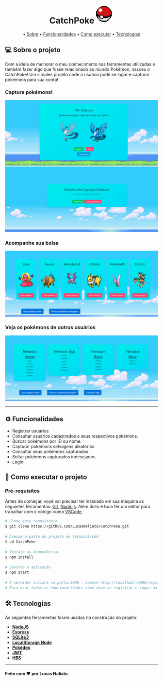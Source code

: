 <h1 align="center">CatchPoke<img src="/public/images/icon.png"></h1>

<p align="center">
  • <a href="#-sobre-o-projeto">Sobre</a> 
  • <a href="#-funcionalidades">Funcionalidades</a> 
  • <a href="#-como-executar-o-projeto">Como executar</a> 
  • <a href="#-tecnologias">Tecnologias</a> 
</p>


## 💻 Sobre o projeto

Com a ideia de melhorar o meu conhecimento nas ferramentas utilizadas e também fazer algo que fosse relacionado ao mundo Pokémon, nasceu o CatchPoke! Um simples projeto onde o usuário pode se logar e capturar pokémons para sua conta!

### Capture pokémons!
<img src="/public/images/Wild.jpg">
<img src="/public/images/Congrats.jpg">

### Acompanhe sua bolsa
<img src="/public/images/Bag.jpg">

### Veja os pokémons de outros usuários
<img src="/public/images/Users.jpg">

---

## ⚙️ Funcionalidades

- Registrar usuários.
- Consultar usuários cadastrados e seus respectivos pokémons.
- Buscar pokémons por ID ou nome.
- Capturar pokémons selvagens aleatórios.
- Consultar seus pokémons capturados.
- Soltar pokémons capturados indesejados.
- Login.

## 🚀 Como executar o projeto



### Pré-requisitos

Antes de começar, você vai precisar ter instalado em sua máquina as seguintes ferramentas:
[Git](https://git-scm.com), [Node.js](https://nodejs.org/en/). 
Além disto é bom ter um editor para trabalhar com o código como [VSCode](https://code.visualstudio.com/).



```bash
# Clone este repositório
$ git clone https://github.com/LucasNaliato/CatchPoke.git

# Acesse a pasta do projeto no terminal/cmd
$ cd CatchPoke

# Instale as dependências
$ npm install

# Execute a aplicação
$ npm start

# O servidor inciará na porta:3000 - acesse http://localhost:3000/register
# Para usar todas as funcionalidades você deve se registrar e logar na aplicação

```



## 🛠 Tecnologias

As seguintes ferramentas foram usadas na construção do projeto:

-   **[NodeJS](https://nodejs.org/en/)**
-   **[Express](https://expressjs.com/)**
-   **[SQLite3](https://www.npmjs.com/package/sqlite3)**
-   **[LocalStorage Node](https://www.npmjs.com/package/node-localstorage)**
-   **[Pokédex](https://www.npmjs.com/package/pokedex)**
-   **[JWT](https://jwt.io/)**
-   **[HBS](https://www.npmjs.com/package/hbs)**

---


#### Feito com ❤️ por Lucas Naliato.


